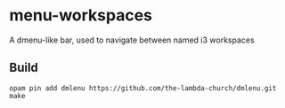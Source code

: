 # menu-workspaces

A dmenu-like bar, used to navigate between named i3 workspaces

## Build

```
opam pin add dmlenu https://github.com/the-lambda-church/dmlenu.git
make
```
